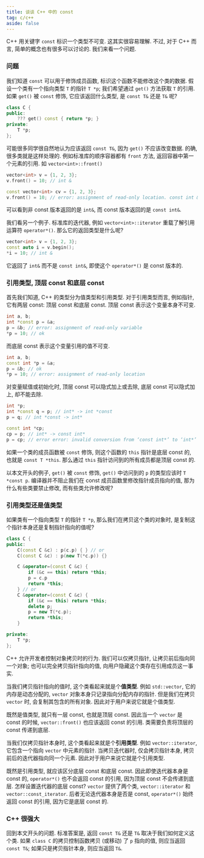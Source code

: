 ```yaml
---
title: 谈谈 C++ 中的 const
tag: c/c++
aside: false
---
```

C++ 用关键字 `const` 标识一个类型不可变. 这其实很容易理解. 不过, 对于 C++ 而言, 简单的概念也有很多可以讨论的. 我们来看一个问题.

### 问题

我们知道 `const` 可以用于修饰成员函数, 标识这个函数不能修改这个类的数据. 假设一个类有一个指向类型 `T` 的指针 `T *p`; 我们希望通过 `get()` 方法获取 `T` 的引用. 如果 `get()` 被 `const` 修饰, 它应该返回什么类型, 是 `const T&` 还是 `T&` 呢?

```c++
class C {
public:
    ??? get() const { return *p; }
private:
    T *p;
};
```

可能很多同学很自然地认为应该返回 `const T&`, 因为 `get()` 不应该改变数据. 的确, 很多类就是这样处理的. 例如标准库的顺序容器都有 `front` 方法, 返回容器中第一个元素的引用. 如 `vector<int>::front()`

```c++
vector<int> v = {1, 2, 3};
v.front() = 10; // int &

const vector<int> cv = {1, 2, 3};
v.front() = 10; // error: assignment of read-only location. const int &
```

可以看到非 const 版本返回的是 `int&`, 而 const 版本返回的是 `const int&`.

我们看另一个例子. 标准库的迭代器, 例如 `vector<int>::iterator` 重载了解引用运算符 `operator*()`. 那么它的返回类型是什么呢?

```c++
vector<int> v = {1, 2, 3};
const auto i = v.begin();
*i = 10; // int &
```

它返回了 `int&` 而不是 `const int&`, 即使这个 `operator*()` 是 const 版本的.

### 引用类型, 顶层 const 和底层 const

首先我们知道, C++ 的类型分为值类型和引用类型. 对于引用类型而言, 例如指针, 它有两层 const: 顶层 const 和底层 const. 顶层 const 表示这个变量本身不可变.

```c++
int a, b;
int *const p = &a;
p = &b; // error: assignment of read-only variable
*p = 10; // ok
```

而底层 const 表示这个变量引用的值不可变.

```c++
int a, b;
const int *p = &a;
p = &b; // ok
*p = 10; // error: assignment of read-only location
```

对变量赋值或初始化时, 顶层 const 可以隐式加上或去除, 底层 const 可以隐式加上, 却不能去除.

```c++
int *p;
int *const q = p; // int* -> int *const
p = q; // int *const -> int*

const int *cp;
cp = p; // int* -> const int*
p = cp; // error error: invalid conversion from ‘const int*’ to ‘int*’
```

如果一个类的成员函数被 `const` 修饰, 则这个函数的 `this` 指针是底层 const 的, 也就是 `const T *this`. 那么通过 `this` 指针访问到的所有成员都是顶层 const 的.

以本文开头的例子, `get()` 被 `const` 修饰, `get()` 中访问到的 `p` 的类型应该时 `T *const p`. 编译器并不阻止我们在 const 成员函数里修改指针成员指向的值, 那为什么有些类要禁止修改, 而有些类允许修改呢?

### 引用类型还是值类型

如果类有一个指向类型 `T` 的指针 `T *p`, 那么我们在拷贝这个类的对象时, 是复制这个指针本身还是复制指针指向的值呢?

```c++
class C {
public:
    C(const C &c) : p(c.p) { } // or
    C(const C &c) : p(new T(*c.p)) {}

    C &operator=(const C &c) {
        if (&c == this) return *this;
        p = c.p
        return *this;
    } // or
    C &operator=(const C &c) {
        if (&c == this) return *this;
        delete p;
        p = new T(*c.p);
        return *this;
    }

private:
    T *p;
};
```

C++ 允许开发者控制对象拷贝时的行为. 我们可以仅拷贝指针, 让拷贝前后指向同一个对象; 也可以完全拷贝指针指向的值, 向用户隐藏这个类存在引用成员这一事实.

当我们拷贝指针指向的值时, 这个类看起来就是个**值类型**. 例如 `std::vector`, 它的内存是动态分配的, `vector` 对象本身只记录指向分配内存的指针. 但是我们在拷贝 `vector` 时, 会复制其包含的所有对象. 因此对于用户来说它就是个值类型.

既然是值类型, 就只有一层 const, 也就是顶层 const. 因此当一个 `vector` 是 const 的时候, `vector::front()` 也应该返回 const 的引用. 类需要负责将顶层的 const 传递到底层.

当我们仅拷贝指针本身时, 这个类看起来就是个**引用类型**. 例如 `vector::iterator`, 它包含一个指向 `vector` 中元素的指针. 当拷贝迭代器时, 仅会拷贝指针本身, 拷贝前后的迭代器指向同一个元素. 因此对于用户来说它就是个引用类型.

既然是引用类型, 就应该区分底层 const 和底层 const. 因此即使迭代器本身是 const 的, `operator*()` 也不会返回 const 的引用, 因为顶层 const 不会传递到底层. 怎样设置迭代器的底层 const? `vector` 提供了两个类, `vector::iterator` 和 `vector::const_iterator`. 后者无论迭代器本身是否是 const, `operator*()` 始终返回 const 的引用, 因为它是底层 const 的.

### C++ 很强大

回到本文开头的问题. 标准答案是, 返回 `const T&` 还是 `T&` 取决于我们如何定义这个类. 如果 `class C` 的拷贝控制函数拷贝 (或移动) 了 `p` 指向的值, 则应当返回 `const T&`; 如果只是拷贝指针本身, 则应当返回 `T&`.
